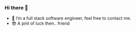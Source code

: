 ### Hi there 👋

- 🌱 I’m a full stack software engineer, feel free to contact me.
 - 😎  A pint of luck then.. friend
